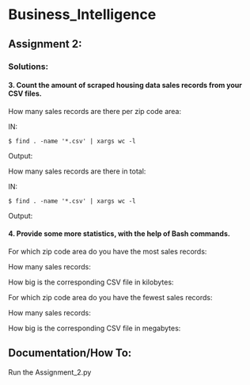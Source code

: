 # Business_Intelligence

## Assignment 2:

### Solutions:


#### 3. Count the amount of scraped housing data sales records from your CSV files.
How many sales records are there per zip code area:

IN:
```shell
$ find . -name '*.csv' | xargs wc -l

```

Output:


How many sales records are there in total:

IN:
```shell
$ find . -name '*.csv' | xargs wc -l

```

Output:


#### 4. Provide some more statistics, with the help of Bash commands.
For which zip code area do you have the most sales records:

  How many sales records:
  
  How big is the corresponding CSV file in kilobytes:
  
For which zip code area do you have the fewest sales records:

  How many sales records:
  
  How big is the corresponding CSV file in megabytes:

## Documentation/How To:
Run the Assignment_2.py 
